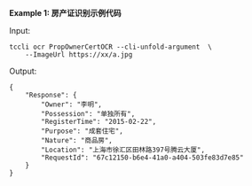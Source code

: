 **Example 1: 房产证识别示例代码**



Input: 

```
tccli ocr PropOwnerCertOCR --cli-unfold-argument  \
    --ImageUrl https://xx/a.jpg
```

Output: 
```
{
    "Response": {
        "Owner": "李明",
        "Possession": "单独所有",
        "RegisterTime": "2015-02-22",
        "Purpose": "成套住宅",
        "Nature": "商品房",
        "Location": "上海市徐汇区田林路397号腾云大厦",
        "RequestId": "67c12150-b6e4-41a0-a404-503fe83d7e85"
    }
}
```


